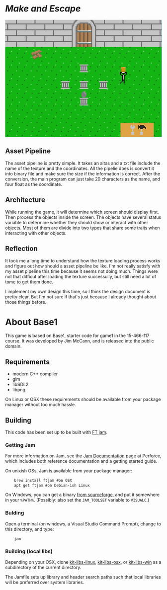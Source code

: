 # *Make and Escape*

![alt text](https://github.com/heyimglory/15-466-f17-base1/blob/master/screenshots/center.png)

## Asset Pipeline

The asset pipeline is pretty simple. It takes an altas and a txt file include the name of the texture and the coordinates. All the pipelie does is convert it into binary file and make sure the size if the information is correct. After the conversion, the main program can just take 20 characters as the name, and four float as the coordinate.

## Architecture

While running the game, it will determine which screen should display first. Then process the objects inside the screen. The objects have several status variable to determine whether they should show or interact with other objects. Most of them are divide into two types that share some traits when interacting with other objects.

## Reflection

It took me a long time to understand how the texture loading process works and figure out how should a asset pipeline be like. I'm not really satisfy with my asset pipeline this time because it seems not doing much. Things were not that difficut after loading the texture successully, but still need a lot of tome to get them done.

I implement my own design this time, so I think the design document is pretty clear. But I'm not sure if that's just because I already thought about those things before.


# About Base1

This game is based on Base1, starter code for game1 in the 15-466-f17 course. It was developed by Jim McCann, and is released into the public domain.

## Requirements

 - modern C++ compiler
 - glm
 - libSDL2
 - libpng

On Linux or OSX these requirements should be available from your package manager without too much hassle.

## Building

This code has been set up to be built with [FT jam](https://www.freetype.org/jam/).

### Getting Jam

For more information on Jam, see the [Jam Documentation](https://www.perforce.com/documentation/jam-documentation) page at Perforce, which includes both reference documentation and a getting started guide.

On unixish OSs, Jam is available from your package manager:
```
	brew install ftjam #on OSX
	apt get ftjam #on Debian-ish Linux
```

On Windows, you can get a binary [from sourceforge](https://sourceforge.net/projects/freetype/files/ftjam/2.5.2/ftjam-2.5.2-win32.zip/download),
and put it somewhere in your `%PATH%`.
(Possibly: also set the `JAM_TOOLSET` variable to `VISUALC`.)

### Bulding
Open a terminal (on windows, a Visual Studio Command Prompt), change to this directory, and type:
```
	jam
```

### Building (local libs)

Depending on your OSX, clone 
[kit-libs-linux](https://github.com/ixchow/kit-libs-linux),
[kit-libs-osx](https://github.com/ixchow/kit-libs-osx),
or [kit-libs-win](https://github.com/ixchow/kit-libs-win)
as a subdirectory of the current directory.

The Jamfile sets up library and header search paths such that local libraries will be preferred over system libraries.
